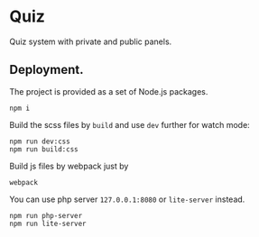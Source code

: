 # Quiz
Quiz system with private and public panels.
## Deployment.
The project is provided as a set of Node.js packages.
```
npm i
```
Build the scss files by `build` and use `dev` further for watch mode:
```
npm run dev:css
npm run build:css
```
Build js files by webpack just by
```
webpack
```
You can use php server `127.0.0.1:8080` or `lite-server` instead.
```
npm run php-server
npm run lite-server
```
